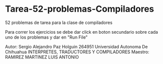 # Tarea-52-problemas-Compiladores
52 problemas de tarea para la clase de compiladores

Para correr los ejercicios se debe dar click en boton secundario sobre cada uno de los problemas y dar en "Run File" 

Autor: Sergio Alejandro Paz Holguin 264951
Universidad Autonoma De Chihuahua
INTERPRETES, TRADUCTORES Y COMPILADORES
Maestro: RAMIREZ MARTINEZ LUIS ANTONIO 
